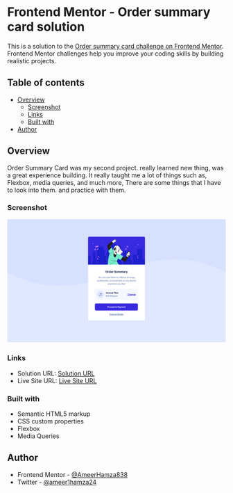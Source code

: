 # Frontend Mentor - Order summary card solution

This is a solution to the [Order summary card challenge on Frontend Mentor](https://www.frontendmentor.io/challenges/order-summary-component-QlPmajDUj). Frontend Mentor challenges help you improve your coding skills by building realistic projects. 

## Table of contents

- [Overview](#overview)
  - [Screenshot](#screenshot)
  - [Links](#links)
  - [Built with](#built-with)
- [Author](#author)



## Overview

  Order Summary Card was my second project. really learned new thing, was a great experience building. It really taught me a lot of things such as, Flexbox, media queries, and much more,  There are some things that I have to look into them. and practice with them. 

### Screenshot

![](./images/image.png)



### Links

- Solution URL: [Solution URL](https://www.frontendmentor.io/solutions/order-summary-component-main-6sgWYW54Ho)
- Live Site URL: [Live Site URL](https://order-summery-component-project-2.vercel.app/?vercelToolbarCode=UjhHksQZ9pWQ7R_)


### Built with

- Semantic HTML5 markup
- CSS custom properties
- Flexbox
- Media Queries


## Author

- Frontend Mentor - [@AmeerHamza838](https://www.frontendmentor.io/profile/AmeerHamza838)
- Twitter - [@ameer1hamza24](https://www.twitter.com/ameer1hamza24)
